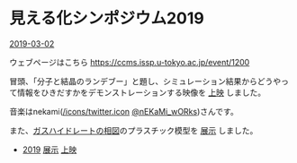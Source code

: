 # 見える化シンポジウム2019

[2019-03-02](2019-03-02.md)

ウェブページはこちら https://ccms.issp.u-tokyo.ac.jp/event/1200

冒頭、「分子と結晶のランデブー」と題し、シミュレーション結果からどうやって情報をひきだすかをデモンストレーションする映像を [上映](上映.md) しました。

音楽はnekami([/icons/twitter.icon](/icons/twitter.icon.md) [@nEKaMi_wORks](https://twitter.com/nEKaMi_wORks))さんです。

[](https://youtu.be/rSMkwyhxbXg)



また、[ガスハイドレートの相図](ガスハイドレートの相図.md)のプラスチック模型を [展示](展示.md) しました。





* [2019](2019.md) [展示](展示.md) [上映](上映.md)


